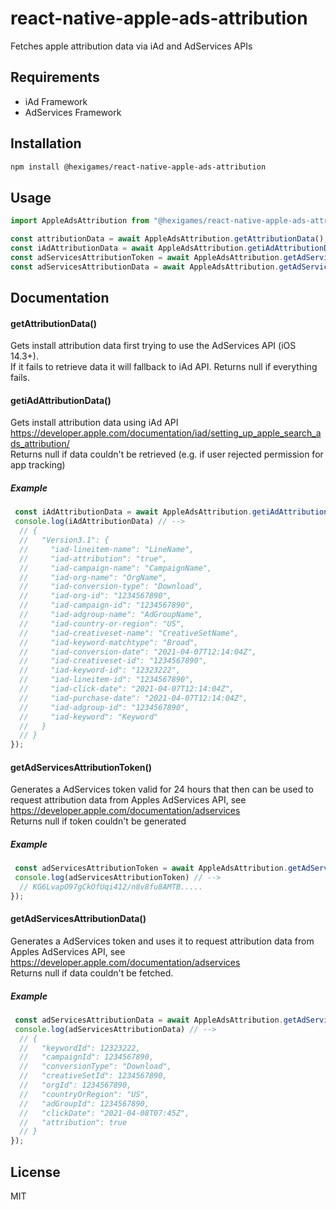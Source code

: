 # react-native-apple-ads-attribution

Fetches apple attribution data via iAd and AdServices APIs

## Requirements
- iAd Framework
- AdServices Framework

## Installation

```sh
npm install @hexigames/react-native-apple-ads-attribution
```

## Usage

```js
import AppleAdsAttribution from "@hexigames/react-native-apple-ads-attribution";

const attributionData = await AppleAdsAttribution.getAttributionData();
const iAdAttributionData = await AppleAdsAttribution.getiAdAttributionData();
const adServicesAttributionToken = await AppleAdsAttribution.getAdServicesAttributionToken();
const adServicesAttributionData = await AppleAdsAttribution.getAdServicesAttributionData();
```

## Documentation

#### getAttributionData()
Gets install attribution data first trying to use the AdServices API (iOS 14.3+).  
If it fails to retrieve data it will fallback to iAd API.
Returns null if everything fails.

#### getiAdAttributionData()
Gets install attribution data using iAd API https://developer.apple.com/documentation/iad/setting_up_apple_search_ads_attribution/  
Returns null if data couldn't be retrieved (e.g. if user rejected permission for app tracking)

##### Example
```javascript
 const iAdAttributionData = await AppleAdsAttribution.getiAdAttributionData()
 console.log(iAdAttributionData) // -->
  // {
  //   "Version3.1": {
  //     "iad-lineitem-name": "LineName",
  //     "iad-attribution": "true",
  //     "iad-campaign-name": "CampaignName",
  //     "iad-org-name": "OrgName",
  //     "iad-conversion-type": "Download",
  //     "iad-org-id": "1234567890",
  //     "iad-campaign-id": "1234567890",
  //     "iad-adgroup-name": "AdGroupName",
  //     "iad-country-or-region": "US",
  //     "iad-creativeset-name": "CreativeSetName",
  //     "iad-keyword-matchtype": "Broad",
  //     "iad-conversion-date": "2021-04-07T12:14:04Z",
  //     "iad-creativeset-id": "1234567890",
  //     "iad-keyword-id": "12323222",
  //     "iad-lineitem-id": "1234567890",
  //     "iad-click-date": "2021-04-07T12:14:04Z",
  //     "iad-purchase-date": "2021-04-07T12:14:04Z",
  //     "iad-adgroup-id": "1234567890",
  //     "iad-keyword": "Keyword"
  //   }
  // }
});
```

#### getAdServicesAttributionToken()
Generates a AdServices token valid for 24 hours that then can be used to request attribution data from Apples AdServices API, see https://developer.apple.com/documentation/adservices  
Returns null if token couldn't be generated

##### Example
```javascript
 const adServicesAttributionToken = await AppleAdsAttribution.getAdServicesAttributionToken()
 console.log(adServicesAttributionToken) // -->
  // KG6LvapO97gCkOfUqi412/n8v8fu8AMTB.....
});
```

#### getAdServicesAttributionData()
Generates a AdServices token and uses it to request attribution data from Apples AdServices API, see https://developer.apple.com/documentation/adservices  
Returns null if data couldn't be fetched.

##### Example
```javascript
 const adServicesAttributionData = await AppleAdsAttribution.getAdServicesAttributionData()
 console.log(adServicesAttributionData) // -->
  // {
  //   "keywordId": 12323222,
  //   "campaignId": 1234567890,
  //   "conversionType": "Download",
  //   "creativeSetId": 1234567890,
  //   "orgId": 1234567890,
  //   "countryOrRegion": "US",
  //   "adGroupId": 1234567890,
  //   "clickDate": "2021-04-08T07:45Z",
  //   "attribution": true
  // }
});
```

## License

MIT
